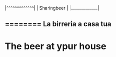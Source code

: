 |^^^^^^^^^^^^^|
| Sharingbeer |
|_____________|

========
La birreria a casa tua
--------
The beer at ypur house
========
